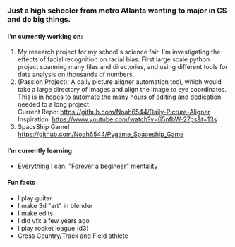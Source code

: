 ### Just a high schooler from metro Atlanta wanting to major in CS and do big things.
#### I’m currently working on:
1. My research project for my school's science fair. I'm investigating the effects of facial recognition on racial bias. First large scale python project spanning many files and directories, and using different tools for data analysis on thousands of numbers.
2. (Passion Project): A daily picture aligner automation tool, which would take a large directory of images and align the image to eye coordinates. This is in hopes to automate the many hours of editing and dedication needed to a long project. 
<br />Current Repo: https://github.com/Noah6544/Daily-Picture-Aligner
<br />Inspiration: https://www.youtube.com/watch?v=65nfbW-27ps&t=13s 
3. SpacsShip Game! https://github.com/Noah6544/Pygame_Spaceship_Game
#### I’m currently learning
  - Everything I can. "Forever a begineer" mentality
#### Fun facts
  - I play guitar
  - I make 3d "art" in blender
  - I make edits
  - I did vfx a few years ago
  - I play rocket league (d3)
  - Cross Country/Track and Field athlete

